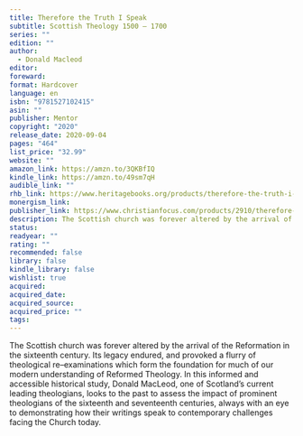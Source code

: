 ```yaml
---
title: Therefore the Truth I Speak
subtitle: Scottish Theology 1500 – 1700
series: ""
edition: ""
author:
  - Donald Macleod
editor: 
foreward: 
format: Hardcover
language: en
isbn: "9781527102415"
asin: ""
publisher: Mentor
copyright: "2020"
release_date: 2020-09-04
pages: "464"
list_price: "32.99"
website: ""
amazon_link: https://amzn.to/3QKBfIQ
kindle_link: https://amzn.to/49sm7qH
audible_link: ""
rhb_link: https://www.heritagebooks.org/products/therefore-the-truth-i-speak-scottish-theology-1500-1700-macleod.html
monergism_link: 
publisher_link: https://www.christianfocus.com/products/2910/therefore-the-truth-i-speak
description: The Scottish church was forever altered by the arrival of the Reformation in the sixteenth century.
status: 
readyear: ""
rating: ""
recommended: false
library: false
kindle_library: false
wishlist: true
acquired: 
acquired_date: 
acquired_source: 
acquired_price: ""
tags:
---
```

The Scottish church was forever altered by the arrival of the Reformation in the sixteenth century. Its legacy endured, and provoked a flurry of theological re–examinations which form the foundation for much of our modern understanding of Reformed Theology. In this informed and accessible historical study, Donald MacLeod, one of Scotland’s current leading theologians, looks to the past to assess the impact of prominent theologians of the sixteenth and seventeenth centuries, always with an eye to demonstrating how their writings speak to contemporary challenges facing the Church today.